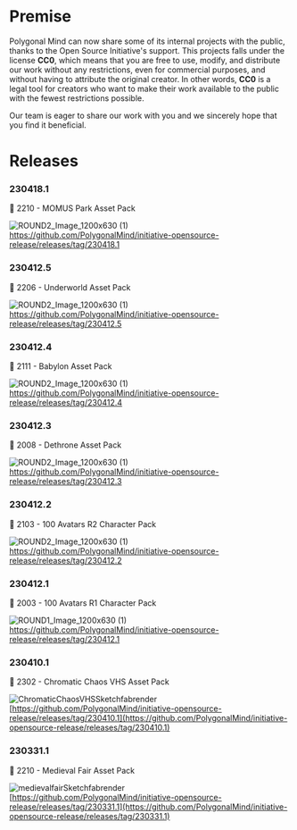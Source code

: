 # Premise

Polygonal Mind can now share some of its internal projects with the public, thanks to the Open Source Initiative's support. This projects falls under the license **CC0**, which means that you are free to use, modify, and distribute our work without any restrictions, even for commercial purposes, and without having to attribute the original creator. In other words, **CC0** is a legal tool for creators who want to make their work available to the public with the fewest restrictions possible.

Our team is eager to share our work with you and we sincerely hope that you find it beneficial.

# Releases

### 230418.1

<aside>
🔽 2210 - MOMUS Park Asset Pack
  
![ROUND2_Image_1200x630 (1)](https://user-images.githubusercontent.com/89629540/232803696-fbd718ac-30a4-4d30-9708-190f119fafde.jpg)
https://github.com/PolygonalMind/initiative-opensource-release/releases/tag/230418.1
### 230412.5

<aside>
🔽 2206 - Underworld Asset Pack
  
![ROUND2_Image_1200x630 (1)](https://user-images.githubusercontent.com/89629540/231503703-a2cfe1ab-1911-4399-aae6-5031e99dcb3d.jpg)
https://github.com/PolygonalMind/initiative-opensource-release/releases/tag/230412.5

### 230412.4

<aside>
🔽 2111 - Babylon Asset Pack
  
![ROUND2_Image_1200x630 (1)](https://user-images.githubusercontent.com/89629540/231502392-3f704797-b6d3-4ea9-bac5-5b8f3757b2c9.jpg)
https://github.com/PolygonalMind/initiative-opensource-release/releases/tag/230412.4

### 230412.3

<aside>
🔽 2008 - Dethrone Asset Pack
  
![ROUND2_Image_1200x630 (1)](https://user-images.githubusercontent.com/89629540/231496487-3b8a76c2-4402-4084-8e86-98b90d9ed790.jpg)
https://github.com/PolygonalMind/initiative-opensource-release/releases/tag/230412.3

### 230412.2

<aside>
🔽 2103 - 100 Avatars R2 Character Pack
  
![ROUND2_Image_1200x630 (1)](https://user-images.githubusercontent.com/89629540/231416171-509973b7-a0f8-4221-a651-c67fc75579a0.jpg)
https://github.com/PolygonalMind/initiative-opensource-release/releases/tag/230412.2

### 230412.1

<aside>
🔽 2003 - 100 Avatars R1 Character Pack
  
![ROUND1_Image_1200x630 (1)](https://user-images.githubusercontent.com/89629540/231416299-eb129864-3179-4c03-a2b1-5a203544b9d2.jpg)
https://github.com/PolygonalMind/initiative-opensource-release/releases/tag/230412.1

### 230410.1

<aside>
🔽 2302 - Chromatic Chaos VHS Asset Pack
  
![ChromaticChaosVHSSketchfabrender](https://user-images.githubusercontent.com/54625427/231223229-abecc144-37cf-4377-8c9a-d2b9ff7b81bf.png)
[https://github.com/PolygonalMind/initiative-opensource-release/releases/tag/230410.1](https://github.com/PolygonalMind/initiative-opensource-release/releases/tag/230410.1)

</aside>

### 230331.1

<aside>
🔽 2210 - Medieval Fair Asset Pack

  ![medievalfairSketchfabrender](https://user-images.githubusercontent.com/54625427/231223863-ee2e059a-c14f-4248-98af-8eb83d1208e7.png)
[https://github.com/PolygonalMind/initiative-opensource-release/releases/tag/230331.1](https://github.com/PolygonalMind/initiative-opensource-release/releases/tag/230331.1)

</aside>
